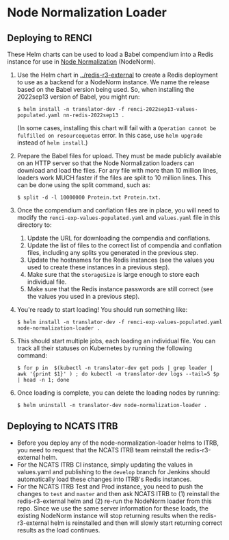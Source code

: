 # Node Normalization Loader

## Deploying to RENCI

These Helm charts can be used to load a Babel compendium into a Redis instance
for use in
[Node Normalization](https://github.com/TranslatorSRI/NodeNormalization) (NodeNorm).

1. Use the Helm chart in [../redis-r3-external](../redis-r3-external) to create a Redis
   deployment to use as a backend for a NodeNorm instance. We name the release based
   on the Babel version being used. So, when installing the 2022sep13 version of Babel,
   you might run:

   ```shell
   $ helm install -n translator-dev -f renci-2022sep13-values-populated.yaml nn-redis-2022sep13 .
   ```

   (In some cases, installing this chart will fail with a
   `Operation cannot be fulfilled on resourcequotas` error. In this case, use
   `helm upgrade` instead of `helm install`.)

2. Prepare the Babel files for upload. They must be made publicly available on an HTTP
   server so that the Node Normalization loaders can download and load the files.
   For any file with more than 10 million lines, loaders work MUCH faster if the files
   are split to 10 million lines. This can be done using the split command, such as:

   ```shell
   $ split -d -l 10000000 Protein.txt Protein.txt.
   ```

3. Once the compendium and conflation files are in place, you will need to modify the
   `renci-exp-values-populated.yaml` and `values.yaml` file in this directory to:
   1. Update the URL for downloading the compendia and conflations.
   2. Update the list of files to the correct list of compendia and conflation files,
      including any splits you generated in the previous step.
   3. Update the hostnames for the Redis instances (see the values you used to create
      these instances in a previous step).
   4. Make sure that the `storageSize` is large enough to store each individual file.
   5. Make sure that the Redis instance passwords are still correct (see the values you
      used in a previous step).

4. You're ready to start loading! You should run something like:

   ```shell
   $ helm install -n translator-dev -f renci-exp-values-populated.yaml node-normalization-loader .
   ```

5. This should start multiple jobs, each loading an individual file. You can track
   all their statuses on Kubernetes by running the following command:

   ```shell
   $ for p in  $(kubectl -n translator-dev get pods | grep loader | awk '{print $1}' ) ; do kubectl -n translator-dev logs --tail=5 $p | head -n 1; done
   ```

6. Once loading is complete, you can delete the loading nodes by running:

   ```shell
   $ helm uninstall -n translator-dev node-normalization-loader .
   ```

## Deploying to NCATS ITRB

- Before you deploy any of the node-normalization-loader helms to ITRB, you need to request
  that the NCATS ITRB team reinstall the redis-r3-external helm.
- For the NCATS ITRB CI instance, simply updating the values in values.yaml and publishing
  to the `develop` branch for Jenkins should automatically load these changes into ITRB's
  Redis instances.
- For the NCATS ITRB Test and Prod instance, you need to push the changes to `test` and
  `master` and then ask NCATS ITRB to (1) reinstall the redis-r3-external helm and
  (2) re-run the NodeNorm loader from this repo. Since we use the same server information
  for these loads, the existing NodeNorm instance will stop returning results when the
  redis-r3-external helm is reinstalled and then will slowly start returning correct results
  as the load continues.
